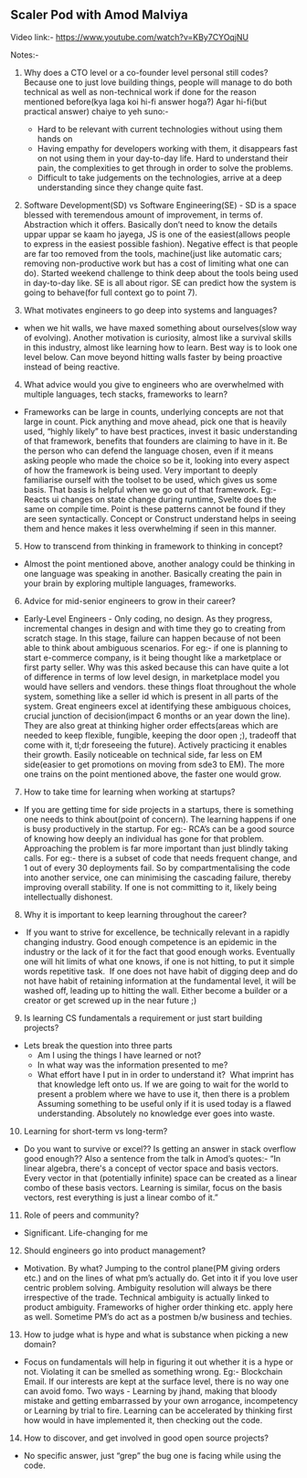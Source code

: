 ## Scaler Pod with Amod Malviya

Video link:- https://www.youtube.com/watch?v=KBy7CYOqjNU

Notes:-

1. Why does a CTO level or a co-founder level personal still codes? Because one to just love building things, people will manage to do both technical as well as non-technical work if done for the reason mentioned before(kya laga koi hi-fi answer hoga?) Agar hi-fi(but practical answer) chaiye to yeh suno:- 
    - Hard to be relevant with current technologies without using them hands on
    - Having empathy for developers working with them, it disappears fast on not using them in your day-to-day life. Hard to understand their pain, the complexities to get through in order to solve the problems.
    - Difficult to take judgements on the technologies, arrive at a deep understanding since they change quite fast.
 
2. Software Development(SD) vs Software Engineering(SE) - SD is a space blessed with teremendous amount of improvement, in terms of. Abstraction which it offers. Basically don’t need to know the details uppar uppar se kaam ho jayega, JS is one of the easiest(allows people to express in the easiest possible fashion). Negative effect is that people are far too removed from the tools, machine(just like automatic cars; removing non-productive work but has a cost of limiting what one can do). Started weekend challenge to think deep about the tools being used in day-to-day like. SE is all about rigor. SE can predict how the system is going to behave(for full context go to point 7).

3. What motivates engineers to go deep into systems and languages? 
- when we hit walls, we have maxed something about ourselves(slow way of evolving). Another motivation is curiosity, almost like a survival skills in this industry, almost like learning how to learn. Best way is to look one level below. Can move beyond hitting walls faster by being proactive instead of being reactive.

4. What advice would you give to engineers who are overwhelmed with multiple languages, tech stacks, frameworks to learn? 
- Frameworks can be large in counts, underlying concepts are not that large in count. Pick anything and move ahead, pick one that is heavily used, “highly likely” to have best practices, invest it basic understanding of that framework, benefits that founders are claiming to have in it. Be the person who can defend the language chosen, even if it means asking people who made the choice so be it, looking into every aspect of how the framework is being used. Very important to deeply familiarise ourself with the toolset to be used, which gives us some basis. That basis is helpful when we go out of that framework. Eg:- Reacts ui changes on state change during runtime, Svelte does the same on compile time. Point is these patterns cannot be found if they are seen syntactically. Concept or Construct understand helps in seeing them and hence makes it less overwhelming if seen in this manner. 

5. How to transcend from thinking in framework to thinking in concept? 
- Almost the point mentioned above, another analogy could be thinking in one language was speaking in another. Basically creating the pain in your brain by exploring multiple languages, frameworks.

6. Advice for mid-senior engineers to grow in their career? 
- Early-Level Engineers - Only coding, no design. As they progress, incremental changes in design and with time they go to creating from scratch stage. In this stage, failure can happen because of not been able to think about ambiguous scenarios. For eg:- if one is planning to start e-commerce company, is it being thought like a marketplace or first party seller. Why was this asked because this can have quite a lot of difference in terms of low level design, in marketplace model you would have sellers and vendors. these things float throughout the whole system, something like a seller id which is present in all parts of the system. Great engineers excel at identifying these ambiguous choices, crucial junction of decision(impact 6 months or an year down the line). They are also great at thinking higher order effects(areas which are needed to keep flexible, fungible, keeping the door open ;), tradeoff that come with it, tl;dr foreseeing the future). Actively practicing it enables their growth. Easily noticeable on technical side, far less on EM side(easier to get promotions on moving from sde3 to EM). The more one trains on the point mentioned above, the faster one would grow. 

7. How to take time for learning when working at startups? 
- If you are getting time for side projects in a startups, there is something one needs to think about(point of concern). The learning happens if one is busy productively in the startup. For eg:- RCA’s can be a good source of knowing how deeply an individual has gone for that problem. Approaching the problem is far more important than just blindly taking calls. For eg:- there is a subset of code that needs frequent change, and 1 out of every 30 deployments fail. So by compartmentalising the code into another service, one can minimising the cascading failure, thereby improving overall stability. If one is not committing to it, likely being intellectually dishonest. 
 
8. Why it is important to keep learning throughout the career?
-  If you want to strive for excellence, be technically relevant in a rapidly changing industry. Good enough competence is an epidemic in the industry or the lack of it for the fact that good enough works. Eventually one will hit limits of what one knows, if one is not hitting, to put it simple words repetitive task.  If one does not have habit of digging deep and do not have habit of retaining information at the fundamental level, it will be washed off, leading up to hitting the wall. Either become a builder or a creator or get screwed up in the near future ;)

9. Is learning CS fundamentals a requirement or just start building projects? 
- Lets break the question into three parts 
    - Am I using the things I have learned or not? 
    - In what way was the information presented to me? 
    - What effort have I put in in order to understand it? 
What imprint has that knowledge left onto us. If we are going to wait for the world to present a problem where we have to use it, then there is a problem Assuming something to be useful only if it is used today is a flawed understanding. Absolutely no knowledge ever goes into waste. 

10. Learning for short-term vs long-term? 
- Do you want to survive or excel?? Is getting an answer in stack overflow good enough?? Also a sentence from the talk in Amod’s quotes:- “In linear algebra, there's a concept of vector space and basis vectors. Every vector in that (potentially infinite) space can be created as a linear combo of these basis vectors. Learning is similar, focus on the basis vectors, rest everything is just a linear combo of it.”

11. Role of peers and community? 
- Significant. Life-changing for me

12. Should engineers go into product management? 
- Motivation. By what? Jumping to the control plane(PM giving orders etc.) and on the lines of what pm’s actually do. Get into it if you love user centric problem solving. Ambiguity resolution will always be there irrespective of the trade. Technical ambiguity is actually linked to product ambiguity. Frameworks of higher order thinking etc. apply here as well.  Sometime PM’s do act as a postmen b/w business and techies.

13. How to judge what is hype and what is substance when picking a new domain? 
- Focus on fundamentals will help in figuring it out whether it is a hype or not. Violating it can be smelled as something wrong. Eg:- Blockchain Email. If our interests are kept at the surface level, there is no way one can avoid fomo. Two ways - Learning by jhand, making that bloody mistake and getting embarrassed by your own arrogance, incompetency or Learning by trial to fire. Learning can be accelerated by thinking first how would in have implemented it, then checking out the code. 

14. How to discover, and get involved in good open source projects? 
- No specific answer, just “grep” the bug one is facing while using the code.
